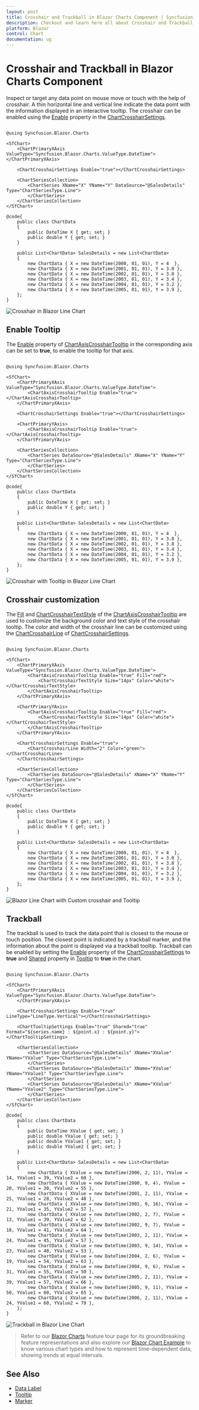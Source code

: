 ```yaml
---
layout: post
title: Crosshair and Trackball in Blazor Charts Component | Syncfusion
description: Checkout and learn here all about Crosshair and Trackball in Syncfusion Blazor Charts component and more.
platform: Blazor
control: Chart
documentation: ug
---
```


# Crosshair and Trackball in Blazor Charts Component

Inspect or target any data point on mouse move or touch with the help of crosshair. A thin horizontal line and vertical line indicate the data point with the information displayed in an interactive tooltip. The crosshair can be enabled using the [Enable](https://help.syncfusion.com/cr/blazor/Syncfusion.Blazor.Charts.ChartCrosshairSettings.html#Syncfusion_Blazor_Charts_ChartCrosshairSettings_Enable) property in the [ChartCrosshairSettings](https://help.syncfusion.com/cr/blazor/Syncfusion.Blazor.Charts.ChartCrosshairSettings.html).

```cshtml

@using Syncfusion.Blazor.Charts

<SfChart>
    <ChartPrimaryXAxis ValueType="Syncfusion.Blazor.Charts.ValueType.DateTime"></ChartPrimaryXAxis>

    <ChartCrosshairSettings Enable="true"></ChartCrosshairSettings>

    <ChartSeriesCollection>
        <ChartSeries XName="X" YName="Y" DataSource="@SalesDetails" Type="ChartSeriesType.Line">
        </ChartSeries>
    </ChartSeriesCollection>
</SfChart>

@code{
    public class ChartData
    {
        public DateTime X { get; set; }
        public double Y { get; set; }
    }
	
    public List<ChartData> SalesDetails = new List<ChartData>
	{
        new ChartData { X = new DateTime(2000, 01, 01), Y = 4  },
        new ChartData { X = new DateTime(2001, 01, 01), Y = 3.0 },
        new ChartData { X = new DateTime(2002, 01, 01), Y = 3.8 },
        new ChartData { X = new DateTime(2003, 01, 01), Y = 3.4 },
        new ChartData { X = new DateTime(2004, 01, 01), Y = 3.2 },
        new ChartData { X = new DateTime(2005, 01, 01), Y = 3.9 },
    };
}

```

![Crosshair in Blazor Line Chart](images/crosshair/blazor-line-chart-with-crosshair.png)

## Enable Tooltip

The [Enable](https://help.syncfusion.com/cr/blazor/Syncfusion.Blazor.Charts.ChartCommonCrosshairTooltip.html#Syncfusion_Blazor_Charts_ChartCommonCrosshairTooltip_Enable) property of [ChartAxisCrosshairTooltip](https://help.syncfusion.com/cr/blazor/Syncfusion.Blazor.Charts.ChartAxisCrosshairTooltip.html) in the corresponding axis can be set to **true**, to enable the tooltip for that axis.

```cshtml

@using Syncfusion.Blazor.Charts

<SfChart>
    <ChartPrimaryXAxis ValueType="Syncfusion.Blazor.Charts.ValueType.DateTime">
        <ChartAxisCrosshairTooltip Enable="true"></ChartAxisCrosshairTooltip>
    </ChartPrimaryXAxis>

    <ChartCrosshairSettings Enable="true"></ChartCrosshairSettings>

    <ChartPrimaryYAxis>
        <ChartAxisCrosshairTooltip Enable="true"></ChartAxisCrosshairTooltip>
    </ChartPrimaryYAxis>

    <ChartSeriesCollection>
        <ChartSeries DataSource="@SalesDetails" XName="X" YName="Y" Type="ChartSeriesType.Line">
        </ChartSeries>
    </ChartSeriesCollection>
</SfChart>

@code{
    public class ChartData
    {
        public DateTime X { get; set; }
        public double Y { get; set; }
    }
	
    public List<ChartData> SalesDetails = new List<ChartData>
	{
        new ChartData { X = new DateTime(2000, 01, 01), Y = 4  },
        new ChartData { X = new DateTime(2001, 01, 01), Y = 3.0 },
        new ChartData { X = new DateTime(2002, 01, 01), Y = 3.8 },
        new ChartData { X = new DateTime(2003, 01, 01), Y = 3.4 },
        new ChartData { X = new DateTime(2004, 01, 01), Y = 3.2 },
        new ChartData { X = new DateTime(2005, 01, 01), Y = 3.9 },
    };
}

```

![Crosshair with Tooltip in Blazor Line Chart](images/crosshair/blazor-line-chart-crosshair-with-tooltip.png)

## Crosshair customization

The [Fill](https://help.syncfusion.com/cr/blazor/Syncfusion.Blazor.Charts.ChartCommonCrosshairTooltip.html#Syncfusion_Blazor_Charts_ChartCommonCrosshairTooltip_Fill) and [ChartCrosshairTextStyle](https://help.syncfusion.com/cr/blazor/Syncfusion.Blazor.Charts.ChartCrosshairTextStyle.html) of the [ChartAxisCrosshairTooltip](https://help.syncfusion.com/cr/blazor/Syncfusion.Blazor.Charts.ChartCommonCrosshairTooltip.html) are used to customize the background color and text style of the crosshair tooltip. The color and width of the crosshair line can be customized using the [ChartCrosshairLine](https://help.syncfusion.com/cr/blazor/Syncfusion.Blazor.Charts.ChartCrosshairLine.html) of [ChartCrosshairSettings](https://help.syncfusion.com/cr/blazor/Syncfusion.Blazor.Charts.ChartCrosshairSettings.html).

```cshtml

@using Syncfusion.Blazor.Charts

<SfChart>
    <ChartPrimaryXAxis ValueType="Syncfusion.Blazor.Charts.ValueType.DateTime">
        <ChartAxisCrosshairTooltip Enable="true" Fill="red">
            <ChartCrosshairTextStyle Size="14px" Color="white"> </ChartCrosshairTextStyle>
        </ChartAxisCrosshairTooltip>
    </ChartPrimaryXAxis>

    <ChartPrimaryYAxis>
        <ChartAxisCrosshairTooltip Enable="true" Fill="red">
            <ChartCrosshairTextStyle Size="14px" Color="white"> </ChartCrosshairTextStyle>
        </ChartAxisCrosshairTooltip>
    </ChartPrimaryYAxis>

    <ChartCrosshairSettings Enable="true">
        <ChartCrosshairLine Width="2" Color="green"></ChartCrosshairLine>
    </ChartCrosshairSettings>

    <ChartSeriesCollection>
        <ChartSeries DataSource="@SalesDetails" XName="X" YName="Y" Type="ChartSeriesType.Line">
        </ChartSeries>
    </ChartSeriesCollection>
</SfChart>

@code{
    public class ChartData
    {
        public DateTime X { get; set; }
        public double Y { get; set; }
    }
	
    public List<ChartData> SalesDetails = new List<ChartData>
	{
        new ChartData { X = new DateTime(2000, 01, 01), Y = 4  },
        new ChartData { X = new DateTime(2001, 01, 01), Y = 3.0 },
        new ChartData { X = new DateTime(2002, 01, 01), Y = 3.8 },
        new ChartData { X = new DateTime(2003, 01, 01), Y = 3.4 },
        new ChartData { X = new DateTime(2004, 01, 01), Y = 3.2 },
        new ChartData { X = new DateTime(2005, 01, 01), Y = 3.9 },
    };
}

```

![Blazor Line Chart with Custom crosshair and Tooltip](images/crosshair/blazor-line-chart-custom-crosshair-and-tooltip.png)

## Trackball

The trackball is used to track the data point that is closest to the mouse or touch position. The closest point is indicated by a trackball marker, and the information about the point is displayed via a trackball tooltip. Trackball can be enabled by setting the [Enable](https://help.syncfusion.com/cr/blazor/Syncfusion.Blazor.Charts.ChartCrosshairSettings.html#Syncfusion_Blazor_Charts_ChartCrosshairSettings_Enable) property of the [ChartCrosshairSettings](https://help.syncfusion.com/cr/blazor/Syncfusion.Blazor.Charts.ChartCrosshairSettings.html) to **true** and [Shared](https://help.syncfusion.com/cr/blazor/Syncfusion.Blazor.Charts.ChartTooltipSettings.html#Syncfusion_Blazor_Charts_ChartTooltipSettings_Shared) property in [Tooltip](https://help.syncfusion.com/cr/blazor/Syncfusion.Blazor.Charts.ChartTooltipSettings.html) to **true** in the chart.

```cshtml

@using Syncfusion.Blazor.Charts

<SfChart>
    <ChartPrimaryXAxis ValueType="Syncfusion.Blazor.Charts.ValueType.DateTime">
    </ChartPrimaryXAxis>

    <ChartCrosshairSettings Enable="true" LineType="LineType.Vertical"></ChartCrosshairSettings>

    <ChartTooltipSettings Enable="true" Shared="true" Format="${series.name} : ${point.x} : ${point.y}"></ChartTooltipSettings>

    <ChartSeriesCollection>
        <ChartSeries DataSource="@SalesDetails" XName="XValue" YName="YValue" Type="ChartSeriesType.Line">
        </ChartSeries>
        <ChartSeries DataSource="@SalesDetails" XName="XValue" YName="YValue1" Type="ChartSeriesType.Line">
        </ChartSeries>
        <ChartSeries DataSource="@SalesDetails" XName="XValue" YName="YValue2" Type="ChartSeriesType.Line">
        </ChartSeries>
    </ChartSeriesCollection>
</SfChart>

@code{
    public class ChartData
    {
        public DateTime XValue { get; set; }
        public double YValue { get; set; }
        public double YValue1 { get; set; }
        public double YValue2 { get; set; }
    }
	
    public List<ChartData> SalesDetails = new List<ChartData>
	{
        new ChartData { XValue = new DateTime(2000, 2, 11), YValue = 14, YValue1 = 39, YValue2 = 60 },
        new ChartData { XValue = new DateTime(2000, 9, 4), YValue = 20, YValue1 = 30, YValue2 = 55 },
        new ChartData { XValue = new DateTime(2001, 2, 11), YValue = 25, YValue1 = 28, YValue2 = 48 },
        new ChartData { XValue = new DateTime(2001, 9, 16), YValue = 21, YValue1 = 35, YValue2 = 57 },
        new ChartData { XValue = new DateTime(2002, 2, 7), YValue = 13, YValue1 = 39, YValue2 = 62 },
        new ChartData { XValue = new DateTime(2002, 9, 7), YValue = 18, YValue1 = 41, YValue2 = 64 },
        new ChartData { XValue = new DateTime(2003, 2, 11), YValue = 24, YValue1 = 45, YValue2 = 57 },
        new ChartData { XValue = new DateTime(2003, 9, 14), YValue = 23, YValue1 = 48, YValue2 = 53 },
        new ChartData { XValue = new DateTime(2004, 2, 6), YValue = 19, YValue1 = 54, YValue2 = 63 },
        new ChartData { XValue = new DateTime(2004, 9, 6), YValue = 31, YValue1 = 55, YValue2 = 50 },
        new ChartData { XValue = new DateTime(2005, 2, 11), YValue = 39, YValue1 = 57, YValue2 = 66 },
        new ChartData { XValue = new DateTime(2005, 9, 11), YValue = 50, YValue1 = 60, YValue2 = 65 },
        new ChartData { XValue = new DateTime(2006, 2, 11), YValue = 24, YValue1 = 60, YValue2 = 79 },
    };
}

```

![Trackball in Blazor Line Chart](images/crosshair/blazor-line-chart-with-trackball.png)

> Refer to our [Blazor Charts](https://www.syncfusion.com/blazor-components/blazor-charts) feature tour page for its groundbreaking feature representations and also explore our [Blazor Chart Example](https://blazor.syncfusion.com/demos/chart/line?theme=bootstrap4) to know various chart types and how to represent time-dependent data, showing trends at equal intervals.

## See Also

* [Data Label](./data-labels)
* [Tooltip](./tool-tip)
* [Marker](./data-markers)